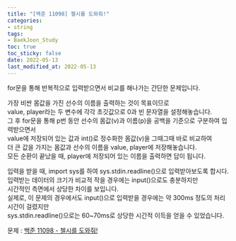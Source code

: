 ```yaml
---
title: "[백준 11098] 첼시를 도와줘!"
categories: 
- string
tags:
- BaekJoon_Study
toc: true
toc_sticky: false
date: 2022-05-13
last_modified_at: 2022-05-13
---
```


for문을 통해 반복적으로 입력받으면서 비교를 해나가는 간단한 문제입니다.

가장 비싼 몸값을 가진 선수의 이름을 출력하는 것이 목표이므로  
value, player라는 두 변수에 각각 초깃값으로 0과 빈 문자열을 설정해놓습니다.  
그 후 for문을 통해 p번 동안 선수의 몸값(v)과 이름(p)을 공백을 기준으로 구분하여 입력받으면서  
value에 저장되어 있는 값과 int()로 정수화한 몸값(v)을 그때그때 바로 비교하여  
더 큰 값을 가지는 몸값과 선수의 이름을 value, player에 저장해놓습니다.  
모든 순환이 끝났을 때, player에 저장되어 있는 이름을 출력하면 답이 됩니다.  

입력을 받을 때, import sys를 하여 sys.stdin.readline()으로 입력받아보도록 합시다.  
입력받는 데이터의 크기가 비교적 작을 경우에는 input()으로도 충분하지만  
시간적인 측면에서 상당한 차이를 보입니다.  
실제로, 이 문제의 경우에서도 input()으로 입력받을 경우에는 약 300ms 정도의 처리 시간이 걸렸지만  
sys.stdin.readline()으로는 60~70ms로 상당한 시간적 이득을 얻을 수 있었습니다.  

문제 : [백준 11098 - 첼시를 도와줘!](https://www.acmicpc.net/problem/11098)

<script src="https://gist.github.com/Ryumaker/06424619b38a5750fe9a5ea35f105625.js"></script>


